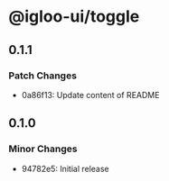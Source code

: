 # @igloo-ui/toggle

## 0.1.1

### Patch Changes

- 0a86f13: Update content of README

## 0.1.0

### Minor Changes

- 94782e5: Initial release
